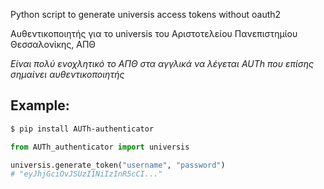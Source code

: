 
Python script to generate universis access tokens without oauth2

Αυθεντικοποιητής για το universis του Αριστοτελείου Πανεπιστημίου Θεσσαλονίκης, ΑΠΘ

*Είναι πολύ ενοχλητικό το ΑΠΘ στα αγγλικά να λέγεται AUTh που επίσης σημαίνει αυθεντικοποιητής*

## Example:

```bash
$ pip install AUTh-authenticator
```

```python
from AUTh_authenticator import universis

universis.generate_token("username", "password")
# "eyJhjGciOvJSUzI1NiIzInR5cCI..."

```
